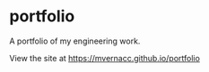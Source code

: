 # portfolio
A portfolio of my engineering work.

View the site at https://mvernacc.github.io/portfolio
